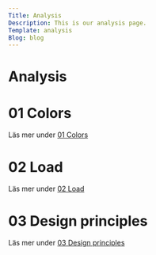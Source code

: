```yaml
---
Title: Analysis
Description: This is our analysis page.
Template: analysis
Blog: blog
---
```


Analysis
==========================

<div class="box span1">
    <h1>01 Colors</h1>
    <p>Läs mer under <a href="analysis/01_colors">01 Colors</a></p>
</div>
<div class="box span2">
    <h1>02 Load</h1>
    <p>Läs mer under <a href="analysis/02_load">02 Load</a></p>
</div>
<div class="box span3">
    <h1>03 Design principles</h1>
    <p>Läs mer under <a href="analysis/03_design_principles">03 Design principles</a></p>
</div>